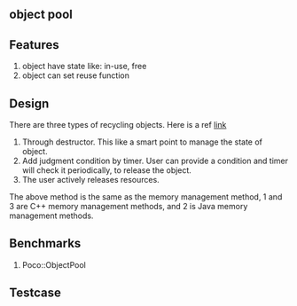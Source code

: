 ## object pool

## Features
1. object have state like: in-use, free
2. object can set reuse function

## Design
There are three types of recycling objects. Here is a ref [link](https://cloud.tencent.com/developer/article/1800443)  

1. Through destructor. This like a smart point to manage the state of object.
2. Add judgment condition by timer. User can provide a condition and timer will check it periodically, to release the object.  
3. The user actively releases resources.

The above method is the same as the memory management method, 1 and 3 are C++ memory management methods, and 2 is Java memory management methods.  

## Benchmarks
1. Poco::ObjectPool

## Testcase
